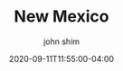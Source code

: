 ---
date: 2020-09-11T11:55:00-04:00
title: "New Mexico"
seo_title: "Contact New Mexico Governor"
description: Contact New Mexico Governor
author: john shim
url: /new-mexico/
weight: 1
---